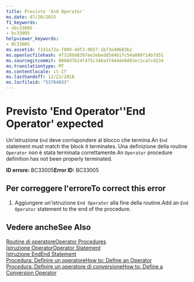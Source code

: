```yaml
---
title: Previsto 'End Operator'
ms.date: 07/20/2015
f1_keywords:
- vbc33005
- bc33005
helpviewer_keywords:
- BC33005
ms.assetid: f141a72a-f009-4df3-9b57-1b73e40683b2
ms.openlocfilehash: 4f328b68397ee3ebedd5d4b1fc54a880f14b7d51
ms.sourcegitcommit: 0888d7b24f475c346a3f444de8d83ec1ca7cd234
ms.translationtype: MT
ms.contentlocale: it-IT
ms.lasthandoff: 12/22/2018
ms.locfileid: "53764033"
---
```

# <a name="end-operator-expected"></a><span data-ttu-id="3ee0c-102">Previsto 'End Operator'</span><span class="sxs-lookup"><span data-stu-id="3ee0c-102">'End Operator' expected</span></span>
<span data-ttu-id="3ee0c-103">Un'istruzione `End` deve corrispondere al blocco che termina.</span><span class="sxs-lookup"><span data-stu-id="3ee0c-103">An `End` statement must match the block it terminates.</span></span> <span data-ttu-id="3ee0c-104">Una definizione della routine `Operator` non è stata terminata correttamente.</span><span class="sxs-lookup"><span data-stu-id="3ee0c-104">An `Operator` procedure definition has not been properly terminated.</span></span>  
  
 <span data-ttu-id="3ee0c-105">**ID errore:** BC33005</span><span class="sxs-lookup"><span data-stu-id="3ee0c-105">**Error ID:** BC33005</span></span>  
  
## <a name="to-correct-this-error"></a><span data-ttu-id="3ee0c-106">Per correggere l'errore</span><span class="sxs-lookup"><span data-stu-id="3ee0c-106">To correct this error</span></span>  
  
1.  <span data-ttu-id="3ee0c-107">Aggiungere un'istruzione `End Operator` alla fine della routine.</span><span class="sxs-lookup"><span data-stu-id="3ee0c-107">Add an `End Operator` statement to the end of the procedure.</span></span>  
  
## <a name="see-also"></a><span data-ttu-id="3ee0c-108">Vedere anche</span><span class="sxs-lookup"><span data-stu-id="3ee0c-108">See Also</span></span>  
 [<span data-ttu-id="3ee0c-109">Routine di operatore</span><span class="sxs-lookup"><span data-stu-id="3ee0c-109">Operator Procedures</span></span>](../../visual-basic/programming-guide/language-features/procedures/operator-procedures.md)  
 [<span data-ttu-id="3ee0c-110">Istruzione Operator</span><span class="sxs-lookup"><span data-stu-id="3ee0c-110">Operator Statement</span></span>](../../visual-basic/language-reference/statements/operator-statement.md)  
 [<span data-ttu-id="3ee0c-111">Istruzione End</span><span class="sxs-lookup"><span data-stu-id="3ee0c-111">End Statement</span></span>](../../visual-basic/language-reference/statements/end-statement.md)  
 [<span data-ttu-id="3ee0c-112">Procedura: Definire un operatore</span><span class="sxs-lookup"><span data-stu-id="3ee0c-112">How to: Define an Operator</span></span>](../../visual-basic/programming-guide/language-features/procedures/how-to-define-an-operator.md)  
 [<span data-ttu-id="3ee0c-113">Procedura: Definire un operatore di conversione</span><span class="sxs-lookup"><span data-stu-id="3ee0c-113">How to: Define a Conversion Operator</span></span>](../../visual-basic/programming-guide/language-features/procedures/how-to-define-a-conversion-operator.md)
